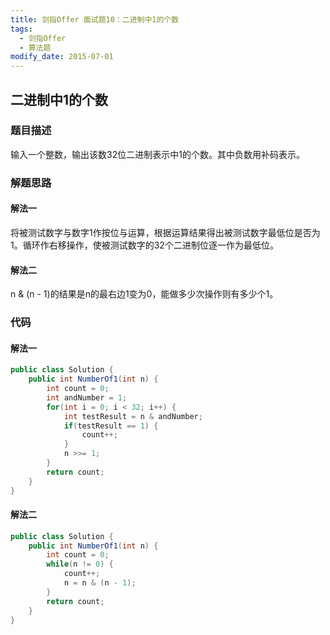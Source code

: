 ```yaml
---
title: 剑指Offer 面试题10：二进制中1的个数
tags: 
  - 剑指Offer
  - 算法题
modify_date: 2015-07-01
---
```


## 二进制中1的个数

### 题目描述

输入一个整数，输出该数32位二进制表示中1的个数。其中负数用补码表示。

<!--more-->

### 解题思路

#### 解法一

将被测试数字与数字1作按位与运算，根据运算结果得出被测试数字最低位是否为1。循环作右移操作，使被测试数字的32个二进制位逐一作为最低位。

#### 解法二

n & (n - 1)的结果是n的最右边1变为0，能做多少次操作则有多少个1。

### 代码

#### 解法一

```java
public class Solution {
    public int NumberOf1(int n) {
        int count = 0;
        int andNumber = 1;
        for(int i = 0; i < 32; i++) {
            int testResult = n & andNumber;
            if(testResult == 1) {
                count++;
            }
            n >>= 1;
        }
        return count;
    }
}
```

#### 解法二

```java
public class Solution {
    public int NumberOf1(int n) {
        int count = 0;
        while(n != 0) {
            count++;
            n = n & (n - 1);
        }
        return count;
    }
}
```

